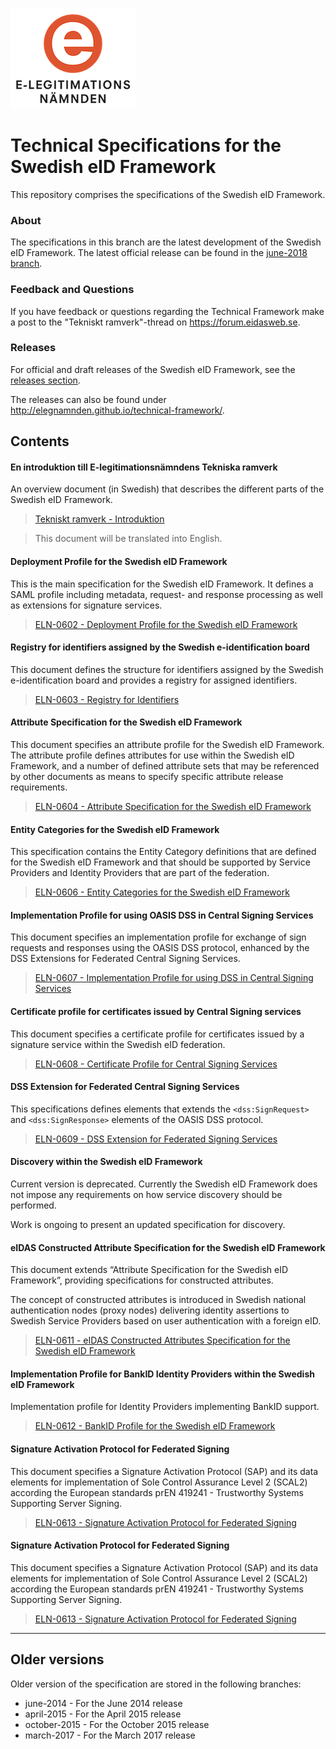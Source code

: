 <img src="img/eln-logo.png"></img>

# Technical Specifications for the Swedish eID Framework

This repository comprises the specifications of the Swedish eID Framework.

### About

The specifications in this branch are the latest development of the Swedish eID Framework. The latest official release
can be found in the [june-2018 branch](https://github.com/elegnamnden/technical-framework/tree/june-2018).

### Feedback and Questions

If you have feedback or questions regarding the Technical Framework make a post to the "Tekniskt ramverk"-thread on <https://forum.eidasweb.se>.

### Releases

For official and draft releases of the Swedish eID Framework, see the [releases section](https://github.com/elegnamnden/technical-framework/releases).

The releases can also be found under <http://elegnamnden.github.io/technical-framework/>.

## Contents

#### En introduktion till E-legitimationsnämndens Tekniska ramverk

An overview document (in Swedish) that describes the different parts of the Swedish eID Framework.

> [Tekniskt ramverk - Introduktion](ELN-0600%20-%20Tekniskt%20ramverk%20-%20Introduktion.md)

> This document will be translated into English.

#### Deployment Profile for the Swedish eID Framework

This is the main specification for the Swedish eID Framework. It defines a SAML profile including metadata, request- and response processing as well as extensions for signature services.

> [ELN-0602 - Deployment Profile for the Swedish eID Framework](ELN-0602%20-%20Deployment%20Profile%20for%20the%20Swedish%20eID%20Framework.md)

#### Registry for identifiers assigned by the Swedish e-identification board

This document defines the structure for identifiers assigned by the Swedish e-identification board and provides a registry for assigned identifiers.

> [ELN-0603 - Registry for Identifiers](ELN-0603%20-%20Registry%20for%20Identifiers.md)

#### Attribute Specification for the Swedish eID Framework

This document specifies an attribute profile for the Swedish eID Framework. The attribute profile defines attributes for use within the Swedish eID Framework, and a number of defined attribute sets that may be referenced by other documents as means to specify specific attribute release requirements.

> [ELN-0604 - Attribute Specification for the Swedish eID Framework](ELN-0604%20-%20Attribute%20Specification%20for%20the%20Swedish%20eID%20Framework.md)

#### Entity Categories for the Swedish eID Framework

This specification contains the Entity Category definitions that are defined for the Swedish eID Framework and that should be supported by Service Providers and Identity Providers that are part of the federation.

> [ELN-0606 - Entity Categories for the Swedish eID Framework](ELN-0606%20-%20Entity%20Categories%20for%20the%20Swedish%20eID%20Framework.md)

#### Implementation Profile for using OASIS DSS in Central Signing Services

This document specifies an implementation profile for exchange of sign requests and responses using the OASIS DSS protocol, enhanced by the DSS Extensions for Federated Central Signing Services.

> [ELN-0607 - Implementation Profile for using DSS in Central Signing Services](ELN-0607%20-%20Implementation%20Profile%20for%20using%20DSS%20in%20Central%20Signing%20Services.md)

#### Certificate profile for certificates issued by Central Signing services

This document specifies a certificate profile for certificates issued by a signature service within the Swedish eID federation.

> [ELN-0608 - Certificate Profile for Central Signing Services](ELN-0608%20-%20Certificate%20Profile%20for%20Central%20Signing%20Services.md)

#### DSS Extension for Federated Central Signing Services

This specifications defines elements that extends the `<dss:SignRequest>` and `<dss:SignResponse>` elements of the OASIS DSS protocol.

> [ELN-0609 - DSS Extension for Federated Signing Services](ELN-0609%20-%20DSS%20Extension%20for%20Federated%20Signing%20Services.md)

#### Discovery within the Swedish eID Framework

Current version is deprecated. Currently the Swedish eID Framework does not impose any requirements on how service discovery should be performed.

Work is ongoing to present an updated specification for discovery.

#### eIDAS Constructed Attribute Specification for the Swedish eID Framework

This document extends “Attribute Specification for the Swedish eID Framework”, providing specifications for constructed attributes.

The concept of constructed attributes is introduced in Swedish national authentication nodes (proxy nodes) delivering identity assertions to Swedish Service Providers based on user authentication with a foreign eID.

> [ELN-0611 - eIDAS Constructed Attributes Specification for the Swedish eID Framework](ELN-0611%20-%20eIDAS%20Constructed%20Attributes%20Specification%20for%20the%20Swedish%20eID%20Framework.md)

#### Implementation Profile for BankID Identity Providers within the Swedish eID Framework

Implementation profile for Identity Providers implementing BankID support.

> [ELN-0612 - BankID Profile for the Swedish eID Framework](ELN-0612%20-%20BankID%20Profile%20for%20the%20Swedish%20eID%20Framework.md)

#### Signature Activation Protocol for Federated Signing

This document specifies a Signature Activation Protocol (SAP) and its data elements for implementation of Sole Control Assurance Level 2 (SCAL2) according the European standards prEN 419241 - Trustworthy Systems Supporting Server Signing.

> [ELN-0613 - Signature Activation Protocol for Federated Signing](ELN-0613%20-%20Signature%20Activation%20Protocol.md)

#### Signature Activation Protocol for Federated Signing

This document specifies a Signature Activation Protocol (SAP) and its data elements for implementation of Sole Control Assurance Level 2 (SCAL2) according the European standards prEN 419241 - Trustworthy Systems Supporting Server Signing.

> [ELN-0613 - Signature Activation Protocol for Federated Signing](ELN-0613%20-%20Signature%20Activation%20Protocol.md)

---

## Older versions

Older version of the specification are stored in the following branches:

+ june-2014 - For the June 2014 release
+ april-2015 - For the April 2015 release
+ october-2015 - For the October 2015 release
+ march-2017 - For the March 2017 release
